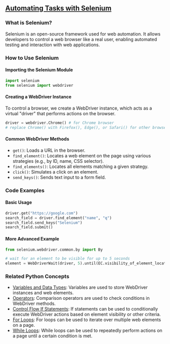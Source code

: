 ## [Automating Tasks with Selenium](./../Automating-Tasks-with-Selenium/)

### What is Selenium?
Selenium is an open-source framework used for web automation. It allows developers to control a web browser like a real user, enabling automated testing and interaction with web applications.

### How to Use Selenium
#### Importing the Selenium Module
```python
import selenium
from selenium import webdriver
```

#### Creating a WebDriver Instance
To control a browser, we create a WebDriver instance, which acts as a virtual "driver" that performs actions on the browser.
```python
driver = webdriver.Chrome() # for Chrome browser
# replace Chrome() with Firefox(), Edge(), or Safari() for other browsers
```

#### Common WebDriver Methods
- `get()`: Loads a URL in the browser.
- `find_element()`: Locates a web element on the page using various strategies (e.g., by ID, name, CSS selector).
- `find_elements()`: Locates all elements matching a given strategy.
- `click()`: Simulates a click on an element.
- `send_keys()`: Sends text input to a form field.

### Code Examples
#### Basic Usage
```python
driver.get("https://google.com")
search_field = driver.find_element("name", "q")
search_field.send_keys("Selenium")
search_field.submit()
```

#### More Advanced Example
```python
from selenium.webdriver.common.by import By

# wait for an element to be visible for up to 5 seconds
element = WebDriverWait(driver, 5).until(EC.visibility_of_element_located((By.ID, "example_id")))
```

### Related Python Concepts
- [Variables and Data Types](./../Variables-and-Data-Types/): Variables are used to store WebDriver instances and web elements.
- [Operators](./../Operators/): Comparison operators are used to check conditions in WebDriver methods.
- [Control Flow If Statements](./../Control-Flow-If-Statements/): If statements can be used to conditionally execute WebDriver actions based on element visibility or other criteria.
- [For Loops](./../For-Loops/): For loops can be used to iterate over multiple web elements on a page.
- [While Loops](./../While-Loops/): While loops can be used to repeatedly perform actions on a page until a certain condition is met.
